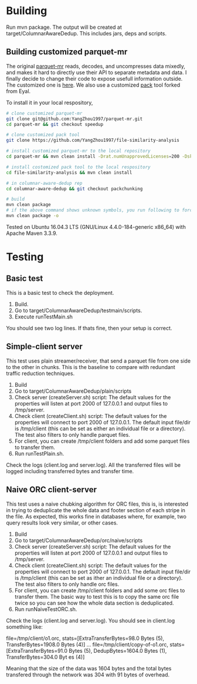 # Building

Run mvn package. The output will be created at target/ColumnarAwareDedup. This includes jars, deps and scripts.

## Building customized parquet-mr

The original [parquet-mr](https://github.com/apache/parquet-mr/tree/apache-parquet-1.10.0) reads, decodes, and uncompresses data mixedly, and makes it hard to directly use their API to separate metadata and data. I finally decide to change their code to expose usefull information outside. The customized one is [here](https://github.com/YangZhou1997/parquet-mr/tree/speedup). 
We also use a customized [pack](https://github.com/YangZhou1997/file-similarity-analysis) tool forked from Eyal. 

To install it in your local respository, 
```bash
# clone customized parquet-mr
git clone git@github.com:YangZhou1997/parquet-mr.git 
cd parquet-mr && git checkout speedup

# clone customized pack tool
git clone https://github.com/YangZhou1997/file-similarity-analysis

# install customized parquet-mr to the local repository
cd parquet-mr && mvn clean install -Drat.numUnapprovedLicenses=200 -DskipTests -pl parquet-column,parquet-hadoop,parquet-cli,parquet-common

# install costomized pack tool to the local respository
cd file-similarity-analysis && mvn clean install

# in columnar-aware-dedup rep
cd columnar-aware-dedup && git checkout packchunking

# build
mvn clean package
# if the above command shows unknown symbols, you run following to force using only local rep during building. 
mvn clean package -o
```

Tested on Ubuntu 16.04.3 LTS (GNU/Linux 4.4.0-184-generic x86_64) with Apache Maven 3.3.9. 

# Testing

## Basic test

This is a basic test to check the deployment.

1. Build.
2. Go to target/ColumnarAwareDedup/testmain/scripts.
3. Execute runTestMain.sh 

You should see two log lines. If thats fine, then your setup is correct.

## Simple-client server

This test uses plain streamer/receiver, that send a parquet file from one side to the other in chunks. This is the baseline 
to compare with redundant traffic reduction techniques.

1. Build
2. Go to target/ColumnarAwareDedup/plain/scripts
3. Check server (createServer.sh) script: The default values for the properties will listen at port 2000 of 127.0.0.1 and output 
files to /tmp/server.
4. Check client (createClient.sh) script: The default values for the properties will connect to port 2000 of 127.0.0.1. The default input 
file/dir is /tmp/client (this can be set as either an individual file or a directory). The test also filters to only handle parquet files.
5. For client, you can create /tmp/client folders and add some parquet files to transfer them.
6. Run runTestPlain.sh.

Check the logs (client.log and server.log). All the transferred files will be logged including transferred bytes and transfer time.

## Naive ORC client-server

This test uses a naive chubking algorithm for ORC files, this is, is interested in trying to deduplicate the whole data and footer section of each 
stripe in the file. As expected, this works fine in databases where, for example, two query results look very similar, or other cases.

1. Build
2. Go to target/ColumnarAwareDedup/orc/naive/scripts
3. Check server (createServer.sh) script: The default values for the properties will listen at port 2000 of 127.0.0.1 and output 
files to /tmp/server.
4. Check client (createClient.sh) script: The default values for the properties will connect to port 2000 of 127.0.0.1. The default input 
file/dir is /tmp/client (this can be set as ither an individual file or a directory). The test also filters to only handle orc files.
5. For client, you can create /tmp/client folders and add some orc files to transfer them. The basic way to test this is to copy the same
orc file twice so you can see how the whole data section is deduplicated.
6. Run runNaiveTestORC.sh.

Check the logs (client.log and server.log). You should see in client.log something like:


file=/tmp/client/o1.orc, stats=[ExtraTransferBytes=98.0 Bytes (5), TransferBytes=1908.0 Bytes (4)]
...
file=/tmp/client/copy-of-o1.orc, stats=[ExtraTransferBytes=91.0 Bytes (5), DedupBytes=1604.0 Bytes (1), TransferBytes=304.0 Byt
es (4)]

Meaning that the size of the data was 1604 bytes and the total bytes transfered through the network was 304 with 91 bytes of overhead.
